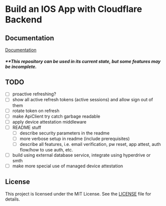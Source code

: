 # Build an IOS App with Cloudflare Backend

## Documentation

[Documentation](https://rlajustin.com/rn-cf-docs)

##### \*\*This repository can be used in its current state, but some features may be incomplete.

## TODO

- [ ] proactive refreshing?
- [ ] show all active refresh tokens (active sessions) and allow sign out of them
- [ ] rotate token on refresh
- [ ] make ApiClient try catch garbage readable
- [ ] apply device attestation middleware
- [ ] README stuff
  - [ ] describe security parameters in the readme
  - [ ] more verbose setup in readme (include prerequisites)
  - [ ] describe all features, i.e. email verification, pw reset, app attest, auth flow/how to use auth, etc.
- [ ] build using external database service, integrate using hyperdrive or smth
- [ ] make more special use of managed device attestation

## License

This project is licensed under the MIT License. See the [LICENSE](./LICENSE) file for details.
